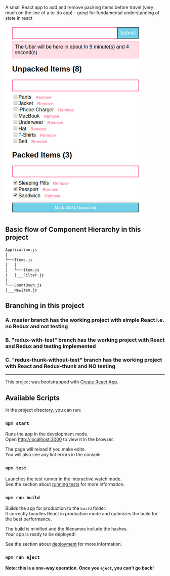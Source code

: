A small React app to add and remove packing items before travel (very much on the line of a to-do app) - great for fundamental understanding of state in react

<img src="Travel-Item-Packing.jpeg">

## Basic flow of Component Hierarchy in this project

```
Application.js
│
└───Items.js
│   │
│   └───Item.js
|   |___Filter.js
│
└───CountDown.js
|___NewItem.js

```

## Branching in this project
### A. master branch has the working project with simple React i.e. no Redux and not testing
### B. "redux-with-test" branch has the working project with React and Redux and testing implemented
### C. "redux-thunk-without-test" branch has the working project with React and Redux-thunk and NO testing


-------------------------------------------------------------------------

This project was bootstrapped with [Create React App](https://github.com/facebookincubator/create-react-app).

## Available Scripts

In the project directory, you can run:

### `npm start`

Runs the app in the development mode.<br>
Open [http://localhost:3000](http://localhost:3000) to view it in the browser.

The page will reload if you make edits.<br>
You will also see any lint errors in the console.

### `npm test`

Launches the test runner in the interactive watch mode.<br>
See the section about [running tests](#running-tests) for more information.

### `npm run build`

Builds the app for production to the `build` folder.<br>
It correctly bundles React in production mode and optimizes the build for the best performance.

The build is minified and the filenames include the hashes.<br>
Your app is ready to be deployed!

See the section about [deployment](#deployment) for more information.

### `npm run eject`

**Note: this is a one-way operation. Once you `eject`, you can’t go back!**
